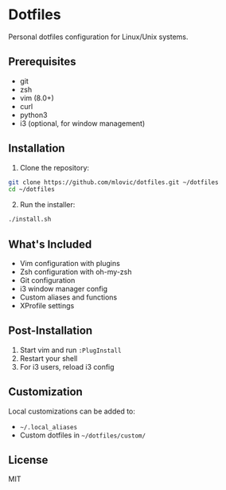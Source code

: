 # Dotfiles

Personal dotfiles configuration for Linux/Unix systems.

## Prerequisites

- git
- zsh
- vim (8.0+)
- curl
- python3
- i3 (optional, for window management)

## Installation

1. Clone the repository:
```bash
git clone https://github.com/mlovic/dotfiles.git ~/dotfiles
cd ~/dotfiles
```

2. Run the installer:
```bash
./install.sh
```

## What's Included

- Vim configuration with plugins
- Zsh configuration with oh-my-zsh
- Git configuration
- i3 window manager config
- Custom aliases and functions
- XProfile settings

## Post-Installation

1. Start vim and run `:PlugInstall`
2. Restart your shell
3. For i3 users, reload i3 config

## Customization

Local customizations can be added to:
- `~/.local_aliases`
- Custom dotfiles in `~/dotfiles/custom/`

## License

MIT
